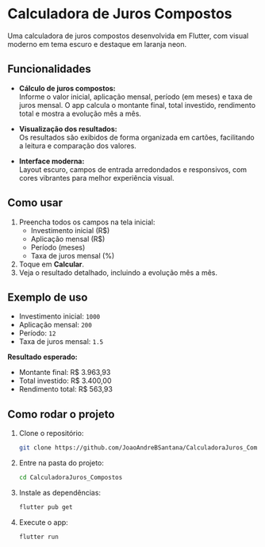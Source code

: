 # Calculadora de Juros Compostos

Uma calculadora de juros compostos desenvolvida em Flutter, com visual moderno em tema escuro e destaque em laranja neon.

## Funcionalidades

- **Cálculo de juros compostos:**  
  Informe o valor inicial, aplicação mensal, período (em meses) e taxa de juros mensal. O app calcula o montante final, total investido, rendimento total e mostra a evolução mês a mês.

- **Visualização dos resultados:**  
  Os resultados são exibidos de forma organizada em cartões, facilitando a leitura e comparação dos valores.

- **Interface moderna:**  
  Layout escuro, campos de entrada arredondados e responsivos, com cores vibrantes para melhor experiência visual.

## Como usar

1. Preencha todos os campos na tela inicial:
   - Investimento inicial (R$)
   - Aplicação mensal (R$)
   - Período (meses)
   - Taxa de juros mensal (%)
2. Toque em **Calcular**.
3. Veja o resultado detalhado, incluindo a evolução mês a mês.

## Exemplo de uso

- Investimento inicial: `1000`
- Aplicação mensal: `200`
- Período: `12`
- Taxa de juros mensal: `1.5`

**Resultado esperado:**
- Montante final: R$ 3.963,93
- Total investido: R$ 3.400,00
- Rendimento total: R$ 563,93

## Como rodar o projeto

1. Clone o repositório:
   ```sh
   git clone https://github.com/JoaoAndreBSantana/CalculadoraJuros_Compostos.git
   ```
2. Entre na pasta do projeto:
   ```sh
   cd CalculadoraJuros_Compostos
   ```
3. Instale as dependências:
   ```sh
   flutter pub get
   ```
4. Execute o app:
   ```sh
   flutter run
